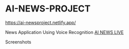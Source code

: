 # AI-NEWS-PROJECT
https://ai-newsproject.netlify.app/

News Application Using Voice Recognition [AI NEWS LIVE](https://ai-newsproject.netlify.app/)

Screenshots 

